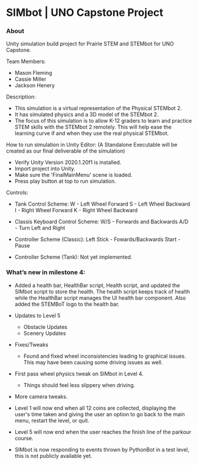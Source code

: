 # SIMbot | UNO Capstone Project
### About
Unity simulation build project for Prairie STEM and STEMbot for UNO Capstone.

Team Members:
- Mason Fleming
- Cassie Miller
- Jackson Henery

Description:
 - This simulation is a virtual representation of the Physical STEMbot 2. 
 - It has simulated physics and a 3D model of the STEMbot 2. 
 - The focus of this simulation is to allow K-12 graders to learn and practice STEM skills with the STEMbot 2 remotely.
This will help ease the learning curve if and when they use the real physical STEMbot.

How to run simulation in Unity Editor: (A Standalone Executable will be created as our final deliverable of the simulation)
  - Verify Unity Version 2020.1.20f1 is installed.
  - Import project into Unity.
  - Make sure the 'FinalMainMenu' scene is loaded.
  - Press play button at top to run simulation.

Controls: 
  - Tank Control Scheme:
    W - Left Wheel Forward
    S - Left Wheel Backward
    I - Right Wheel Forward
    K - Right Wheel Backward
    
  - Classis Keyboard Control Scheme:
    W/S - Forwards and Backwards
    A/D - Turn Left and Right
    
  - Controller Scheme (Classic):
    Left Stick - Fowards/Backwards
    Start - Pause
  - Controller Scheme (Tank):
    Not yet implemented.
    
### What’s new in milestone 4:

- Added a health bar, HealthBar script, Health script, and updated the SIMbot script to store the health. The health script keeps track of health while the HealthBar script manages the UI health bar component. Also added the STEMBoT logo to the health bar.

- Updates to Level 5
  - Obstacle Updates
  - Scenery Updates
- Fixes/Tweaks
  - Found and fixed wheel inconsistencies leading to graphical issues. This may have been causing some driving issues as well.
- First pass wheel physics tweak on SIMbot in Level 4.
  - Things should feel less slippery when driving.
- More camera tweaks.

- Level 1 will now end when all 12 coins are collected, displaying the user's time taken and giving the user an option to go back to the main menu, restart the level, or quit.
- Level 5 will now end when the user reaches the finish line of the parkour course.
- SIMbot is now responding to events thrown by PythonBot in a test level, this is not publicly available yet.


